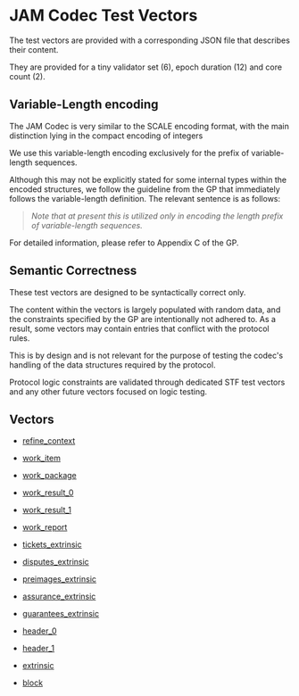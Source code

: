 # JAM Codec Test Vectors

The test vectors are provided with a corresponding JSON file that describes
their content.

They are provided for a tiny validator set (6), epoch duration (12) and core count (2).

## Variable-Length encoding

The JAM Codec is very similar to the SCALE encoding format, with the
main distinction lying in the compact encoding of integers

We use this variable-length encoding exclusively for the prefix of
variable-length sequences.

Although this may not be explicitly stated for some internal types within the
encoded structures, we follow the guideline from the GP that immediately follows
the variable-length definition. The relevant sentence is as follows:

> *Note that at present this is utilized only in encoding the length prefix of variable-length sequences.*

For detailed information, please refer to Appendix C of the GP.

## Semantic Correctness

These test vectors are designed to be syntactically correct only.

The content within the vectors is largely populated with random data, and the
constraints specified by the GP are intentionally not adhered to. As a result,
some vectors may contain entries that conflict with the protocol rules.

This is by design and is not relevant for the purpose of testing the codec's
handling of the data structures required by the protocol.

Protocol logic constraints are validated through dedicated STF test vectors and
any other future vectors focused on logic testing.

## Vectors

- [refine_context](data/refine_context.json)

- [work_item](data/work_item.json)

- [work_package](data/work_package.json)

- [work_result_0](data/work_result_0.json)

- [work_result_1](data/work_result_1.json)

- [work_report](data/work_report.json)

- [tickets_extrinsic](data/tickets_extrinsic.json)

- [disputes_extrinsic](data/disputes_extrinsic.json)

- [preimages_extrinsic](data/preimages_extrinsic.json)

- [assurance_extrinsic](data/assurances_extrinsic.json)

- [guarantees_extrinsic](data/guarantees_extrinsic.json)

- [header_0](data/header_0.json)

- [header_1](data/header_1.json)

- [extrinsic](data/extrinsic.json)

- [block](data/block.json)
